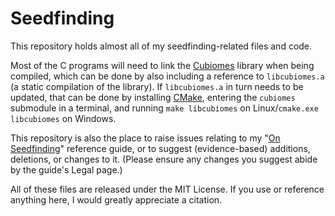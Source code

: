 # Seedfinding
This repository holds almost all of my seedfinding-related files and code.

Most of the C programs will need to link the [Cubiomes](https://github.com/Cubitect/cubiomes) library when being compiled, which can be done by also including a reference to `libcubiomes.a` (a static compilation of the library). If `libcubiomes.a` in turn needs to be updated, that can be done by installing [CMake](https://cmake.org/), entering the `cubiomes` submodule in a terminal, and running `make libcubiomes` on Linux/`cmake.exe libcubiomes` on Windows.

This repository is also the place to raise issues relating to my "[On Seedfinding](https://docs.google.com/document/d/1V1wpuHcewQM3loxzVW0LQqASc17LkxeN6qugebkHkJ8)" reference guide, or to suggest (evidence-based) additions, deletions, or changes to it. (Please ensure any changes you suggest abide by the guide's Legal page.)

All of these files are released under the MIT License.
If you use or reference anything here, I would greatly appreciate a citation.